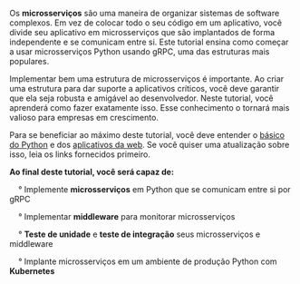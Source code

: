 Os **microsserviços** são uma maneira de organizar sistemas de software complexos. Em vez de colocar todo o seu código em um aplicativo, você divide seu aplicativo em microsserviços que são implantados de forma independente e se comunicam entre si. Este tutorial ensina como começar a usar microsserviços Python usando gRPC, uma das estruturas mais populares.

Implementar bem uma estrutura de microsserviços é importante. Ao criar uma estrutura para dar suporte a aplicativos críticos, você deve garantir que ela seja robusta e amigável ao desenvolvedor. Neste tutorial, você aprenderá como fazer exatamente isso. Esse conhecimento o tornará mais valioso para empresas em crescimento.

Para se beneficiar ao máximo deste tutorial, você deve entender o [básico do Python](https://realpython.com/tutorials/basics/) e dos [aplicativos da web](https://realpython.com/flask-by-example-part-1-project-setup/). Se você quiser uma atualização sobre isso, leia os links fornecidos primeiro.

**Ao final deste tutorial, você será capaz de:**

&nbsp; &nbsp; ° Implemente **microsserviços** em Python que se comunicam entre si por gRPC

&nbsp; &nbsp; ° Implementar **middleware** para monitorar microsserviços

&nbsp; &nbsp; ° **Teste de unidade** e **teste de integração** seus microsserviços e middleware

&nbsp; &nbsp; ° Implante microsserviços em um ambiente de produção Python com **Kubernetes**
